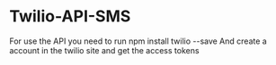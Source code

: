 # Twilio-API-SMS

For use the API you need to run npm install twilio --save
And create a account in the twilio site and get the access tokens
